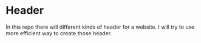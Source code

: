 # Header
 In this repo there will different kinds of header for a website. I will try to use more efficient way to create those header.
